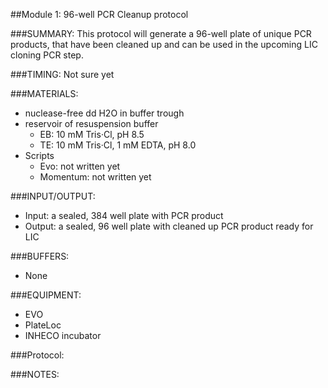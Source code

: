##Module 1: 96-well PCR Cleanup protocol

###SUMMARY: 
This protocol will generate a 96-well plate of unique PCR products, that have been cleaned up and can be used in the upcoming LIC cloning PCR step. 

###TIMING: Not sure yet  

###MATERIALS: 
-  nuclease-free dd H2O in buffer trough 
- reservoir of resuspension buffer
  - EB: 10 mM Tris·Cl, pH 8.5
  - TE: 10 mM Tris·Cl, 1 mM EDTA, pH 8.0
- Scripts
  - Evo: not written yet 
  - Momentum: not written yet 

###INPUT/OUTPUT: 
- Input: a sealed, 384 well plate with PCR product 
- Output: a sealed, 96 well plate with cleaned up PCR product ready for LIC 

###BUFFERS: 
- None

###EQUIPMENT: 
- EVO
- PlateLoc
- INHECO incubator 

###Protocol: 


###NOTES: 

